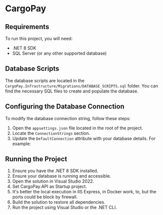 # CargoPay

## Requirements

To run this project, you will need:

- .NET 8 SDK
- SQL Server (or any other supported database)

## Database Scripts

The database scripts are located in the `CargoPay.Infrastructure/Migrations/DATABASE_SCRIPTS.sql` folder. You can find the necessary SQL files to create and populate the database.

## Configuring the Database Connection

To modify the database connection string, follow these steps:

1. Open the `appsettings.json` file located in the root of the project.
2. Locate the `ConnectionStrings` section.
3. Update the `DefaultConnection` attribute with your database details. For example:


## Running the Project

1. Ensure you have the .NET 8 SDK installed.
2. Ensure your database is running and accessible.
3. Open the solution in Visual Studio 2022.
4. Set CargoPay.API as Startup project.
5. It's better the local execution in IIS Express, in Docker work, to, but the ports could be block by firewall.
6. Build the solution to restore all dependencies.
7. Run the project using Visual Studio or the .NET CLI.
